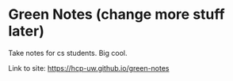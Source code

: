 # Green Notes (change more stuff later)

Take notes for cs students. Big cool.

Link to site: https://hcp-uw.github.io/green-notes
